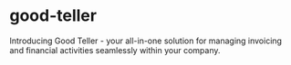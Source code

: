 # good-teller
Introducing Good Teller - your all-in-one solution for managing invoicing and financial activities seamlessly within your company.
